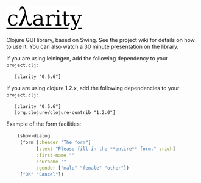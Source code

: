 <img src="https://github.com/stathissideris/clarity/raw/master/src/resources/logo.png">

Clojure GUI library, based on Swing. See the project wiki for details on how to use it. You can also watch a [30 minute presentation](http://skillsmatter.com/podcast/scala/lightening-talk-clarity-a-wrapper-for-swing) on the library.

If you are using leiningen, add the following dependency to your
`project.clj`:

```
   [clarity "0.5.6"]
```

If you are using clojure 1.2.x, add the following dependencies to your
`project.clj`:

```
   [clarity "0.5.6"]
   [org.clojure/clojure-contrib "1.2.0"]
```

Example of the form facilities:

````clojure
    (show-dialog
     (form [:header "The form"]
           [:text "Please fill in the **entire** form." :rich]
           :first-name ""
           :surname ""
           :gender ["male" "female" "other"])
     ["OK" "Cancel"])
`````

